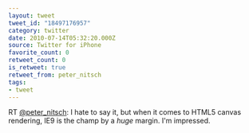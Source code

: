 ```yaml
---
layout: tweet
tweet_id: "18497176957"
category: twitter
date: 2010-07-14T05:32:20.000Z
source: Twitter for iPhone
favorite_count: 0
retweet_count: 0
is_retweet: true
retweet_from: peter_nitsch
tags:
- tweet
---
```


RT [@peter_nitsch](https://twitter.com/@peter_nitsch): I hate to say it, but when it comes to HTML5 canvas rendering, IE9 is the champ by a *huge* margin. I'm impressed.

